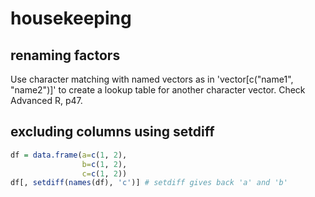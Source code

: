 # housekeeping

## renaming factors
Use character matching with named vectors as in 'vector[c("name1", "name2")]' to create a lookup table for another character  vector. Check Advanced R, p47.

## excluding columns using setdiff

```r
df = data.frame(a=c(1, 2),
                b=c(1, 2),
                c=c(1, 2))
df[, setdiff(names(df), 'c')] # setdiff gives back 'a' and 'b'
```